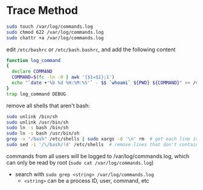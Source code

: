 # Trace Method
```sh
sudo touch /var/log/commands.log
sudo chmod 622 /var/log/commands.log
sudo chattr +a /var/log/commands.log
```
edit `/etc/bashrc` or `/etc/bash.bashrc`, and add the following content
```sh
function log_command
{
  declare COMMAND
  COMMAND=$(fc -ln -0 | awk '{$1=$1};1')
  echo "`date +'%b %d %H:%M:%S'` - $$ `whoami` ${PWD} ${COMMAND}" >> /var/log/commands.log
}
trap log_command DEBUG
```
remove all shells that aren't bash:
```sh
sudo unlink /bin/sh
sudo unlink /usr/bin/sh
sudo ln -s bash /bin/sh
sudo ln -s bash /usr/bin/sh
grep -v "/bash" /etc/shells | sudo xargs -d '\n' rm  # get each line in /etc/shells that doesn't contain "/bash", then remove those files
sudo sed -i '/\/bash/!d' /etc/shells  # remove lines that don't contain "/bash" from /etc/shells
```
commands from all users will be logged to /var/log/commands.log, which can only be read by root (`sudo cat /var/log/commands.log`)
- search with `sudo grep <string> /var/log/commands.log`
  - `<string>` can be a process ID, user, command, etc
